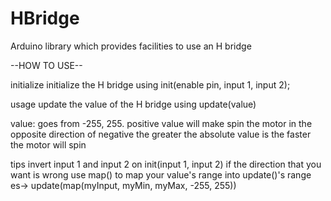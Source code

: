 # HBridge
Arduino library which provides facilities to use an H bridge

--HOW TO USE--

initialize
  initialize the H bridge using init(enable pin, input 1, input 2);
  
usage
  update the value of the H bridge using update(value)
  
  value: 
  goes from -255, 255. 
  positive value will make spin the motor in the opposite direction of negative
  the greater the absolute value is the faster the motor will spin
  
tips
  invert input 1 and input 2 on init(input 1, input 2) if the direction that you want is wrong
  use map() to map your value's range into update()'s range     es-> update(map(myInput, myMin, myMax, -255, 255))
